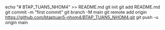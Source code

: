 echo "# BTAP_TUAN5_NHOM4" >> README.md
git init
git add README.md
git commit -m "first commit"
git branch -M main
git remote add origin https://github.com/btaptuan5-nhom4/BTAP_TUAN5_NHOM4.git
git push -u origin main
